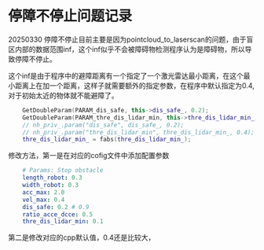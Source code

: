 # 停障不停止问题记录
20250330
停障不停止目前主要是因为pointcloud_to_laserscan的问题，由于盲区内部的数据范围inf，这个inf似乎不会被障碍物检测程序认为是障碍物，所以导致停障不停止。

这个inf是由于程序中的避障距离有一个指定了一个激光雷达最小距离，在这个最小距离上在加一个距离，这样子就需要额外的指定参数，在程序中默认指定为0.4,对于初始太近的物体就不能避障了。

```cpp
    GetDoubleParam(PARAM_dis_safe, this->dis_safe_, 0.2);
    GetDoubleParam(PARAM_thre_dis_lidar_min, this->thre_dis_lidar_min_, 0.1);
    // nh_priv_.param("dis_safe", dis_safe_, 0.2);
    // nh_priv_.param("thre_dis_lidar_min", thre_dis_lidar_min_, 0.4);
    thre_dis_lidar_min_ = fabs(thre_dis_lidar_min_);
```
修改方法，第一是在对应的cofig文件中添加配置参数
```yaml
    # Params: Stop obstacle
    length_robot: 0.3
    width_robot: 0.3
    acc_max: 2.0
    vel_max: 0.4
    dis_safe: 0.2 # 0.9
    ratio_acce_dcce: 0.5
    thre_dis_lidar_min: 0.1
```
第二是修改对应的cpp默认值，0.4还是比较大，